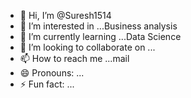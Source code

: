 - 👋 Hi, I’m @Suresh1514
- 👀 I’m interested in ...Business analysis
- 🌱 I’m currently learning ...Data Science
- 💞️ I’m looking to collaborate on ...
- 📫 How to reach me ...mail
- 😄 Pronouns: ...
- ⚡ Fun fact: ...

<!---
Suresh1514/Suresh1514 is a ✨ special ✨ repository because its `README.md` (this file) appears on your GitHub profile.
You can click the Preview link to take a look at your changes.
--->
